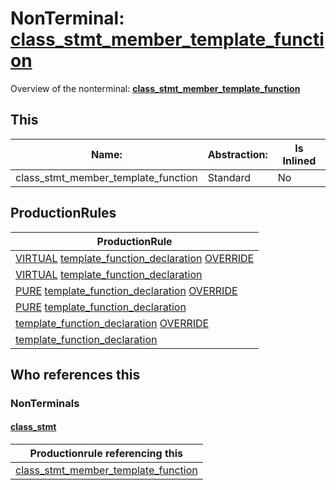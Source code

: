 # NonTerminal: **[class_stmt_member_template_function](./class_stmt_member_template_function.md)**

Overview of the nonterminal: **[class_stmt_member_template_function](./class_stmt_member_template_function.md)**



## This

| Name:                | Abstraction:    | Is Inlined |
| -------------------- | --------------- | ---------- |
| class_stmt_member_template_function | Standard | No |



## ProductionRules

| ProductionRule |
| ---- |
| [VIRTUAL](./../Lexicon/VIRTUAL.md) [template_function_declaration](./template_function_declaration.md) [OVERRIDE](./../Lexicon/OVERRIDE.md)  |
| [VIRTUAL](./../Lexicon/VIRTUAL.md) [template_function_declaration](./template_function_declaration.md)  |
| [PURE](./../Lexicon/PURE.md) [template_function_declaration](./template_function_declaration.md) [OVERRIDE](./../Lexicon/OVERRIDE.md)  |
| [PURE](./../Lexicon/PURE.md) [template_function_declaration](./template_function_declaration.md)  |
| [template_function_declaration](./template_function_declaration.md) [OVERRIDE](./../Lexicon/OVERRIDE.md)  |
| [template_function_declaration](./template_function_declaration.md)  |




## Who references this

### NonTerminals


#### [class_stmt](./../Grammar/class_stmt.md)

| Productionrule referencing this                      |
| ---------------------------------------------------- |
| [class_stmt_member_template_function](./class_stmt_member_template_function.md)  |



